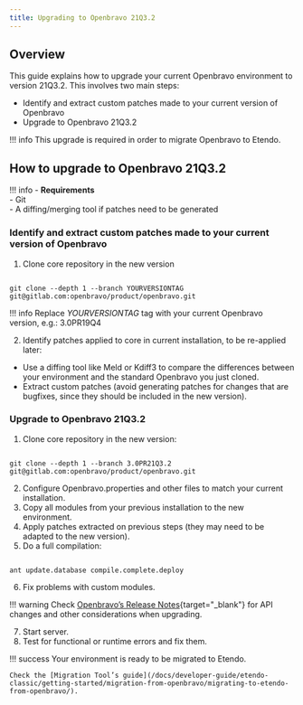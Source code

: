 ```yaml
---
title: Upgrading to Openbravo 21Q3.2
---
```

## Overview

This guide explains how to upgrade your current Openbravo environment to version 21Q3.2. This involves two main steps:

-   Identify and extract custom patches made to your current version of Openbravo
-   Upgrade to Openbravo 21Q3.2

!!! info
    This upgrade is required in order to migrate Openbravo to Etendo.

## How to upgrade to Openbravo 21Q3.2

!!! info
    - **Requirements**  
    - Git  
    - A diffing/merging tool if patches need to be generated
    

### Identify and extract custom patches made to your current version of Openbravo

1.  Clone core repository in the new version

```plaintext

git clone --depth 1 --branch YOURVERSIONTAG git@gitlab.com:openbravo/product/openbravo.git
```

!!! info
    Replace *YOURVERSIONTAG* tag with your current Openbravo version, e.g.: 3.0PR19Q4

2.  Identify patches applied to core in current installation, to be re-applied later:

-   Use a diffing tool like Meld or Kdiff3 to compare the differences between your environment and the standard Openbravo you just cloned.
-   Extract custom patches (avoid generating patches for changes that are bugfixes, since they should be included in the new version).

### Upgrade to Openbravo 21Q3.2

1.  Clone core repository in the new version:

```plaintext

git clone --depth 1 --branch 3.0PR21Q3.2 git@gitlab.com:openbravo/product/openbravo.git
```

2.  Configure Openbravo.properties and other files to match your current installation.
3.  Copy all modules from your previous installation to the new environment.
4.  Apply patches extracted on previous steps (they may need to be adapted to the new version).
5.  Do a full compilation:

```plaintext

ant update.database compile.complete.deploy
```

6.  Fix problems with custom modules.

!!! warning
    Check [Openbravo’s Release Notes](http://wiki.openbravo.com/wiki/Release_Notes/3.0PR21Q3.2){target="_blank"} for API changes and other considerations when upgrading.

7.  Start server.
8.  Test for functional or runtime errors and fix them.


!!! success
    Your environment is ready to be migrated to Etendo.

    Check the [Migration Tool’s guide](/docs/developer-guide/etendo-classic/getting-started/migration-from-openbravo/migrating-to-etendo-from-openbravo/).